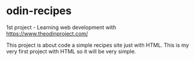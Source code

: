 # odin-recipes
1st project - Learning web development with https://www.theodinproject.com/

This project is about code a simple recipes site just with HTML. This is my very first project with HTML so it will be very simple.